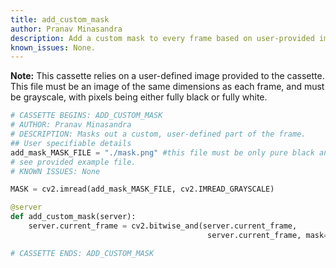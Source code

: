 ```yaml
---
title: add_custom_mask
author: Pranav Minasandra
description: Add a custom mask to every frame based on user-provided image file.
known_issues: None.
---
```


**Note:** This cassette relies on a user-defined image provided to the cassette.
This file must be an image of the same dimensions as each frame, and must be
grayscale, with pixels being either fully black or fully white.

```python
# CASSETTE BEGINS: ADD_CUSTOM_MASK
# AUTHOR: Pranav Minasandra
# DESCRIPTION: Masks out a custom, user-defined part of the frame.
## User specifiable details
add_mask_MASK_FILE = "./mask.png" #this file must be only pure black and white
# see provided example file.
# KNOWN ISSUES: None

MASK = cv2.imread(add_mask_MASK_FILE, cv2.IMREAD_GRAYSCALE)

@server
def add_custom_mask(server):
    server.current_frame = cv2.bitwise_and(server.current_frame,
                                            server.current_frame, mask=MASK)

# CASSETTE ENDS: ADD_CUSTOM_MASK
```
